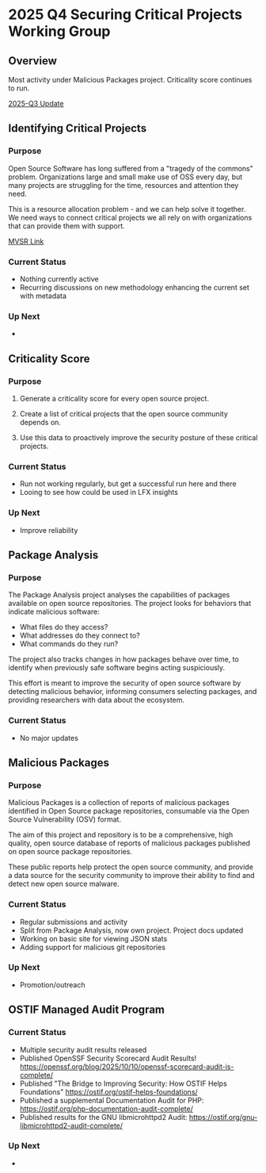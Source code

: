 # 2025 Q4 Securing Critical Projects Working Group

## Overview

Most activity under Malicious Packages project. Criticality score continues to run.

[2025-Q3 Update](2025-Q3-SCP-WG.md)

## Identifying Critical Projects

### Purpose

Open Source Software has long suffered from a "tragedy of the commons"
problem. Organizations large and small make use of OSS every day, but many
projects are struggling for the time, resources and attention they need.

This is a resource allocation problem - and we can help solve it together. We
need ways to connect critical projects we all rely on with organizations that
can provide them with support.

[MVSR Link](https://github.com/ossf/wg-securing-critical-projects/blob/main/MVSR.md)

### Current Status

- Nothing currently active
- Recurring discussions on new methodology enhancing the current set with metadata

### Up Next

- 

## Criticality Score

### Purpose

1. Generate a criticality score for every open source project.

1. Create a list of critical projects that the open source community depends
   on.

1. Use this data to proactively improve the security posture of these critical
   projects.

### Current Status

- Run not working regularly, but get a successful run here and there
- Looing to see how could be used in LFX insights

### Up Next

- Improve reliability

## Package Analysis

### Purpose

The Package Analysis project analyses the capabilities of packages available on
open source repositories. The project looks for behaviors that indicate
malicious software:

- What files do they access?
- What addresses do they connect to?
- What commands do they run?

The project also tracks changes in how packages behave over time, to identify
when previously safe software begins acting suspiciously.

This effort is meant to improve the security of open source software by
detecting malicious behavior, informing consumers selecting packages, and
providing researchers with data about the ecosystem.

### Current Status

- No major updates

## Malicious Packages

### Purpose

Malicious Packages is a collection of reports of malicious packages identified in
Open Source package repositories, consumable via the Open Source Vulnerability
(OSV) format.

The aim of this project and repository is to be a comprehensive, high quality, open source database of reports of malicious packages published on open source package repositories.

These public reports help protect the open source community, and provide a data source for the security community to improve their ability to find and detect new open source malware.

### Current Status

- Regular submissions and activity
- Split from Package Analysis, now own project. Project docs updated
- Working on basic site for viewing JSON stats
- Adding support for malicious git repositories

### Up Next

- Promotion/outreach

## OSTIF Managed Audit Program

### Current Status

- Multiple security audit results released
- Published OpenSSF Security Scorecard Audit Results! https://openssf.org/blog/2025/10/10/openssf-scorecard-audit-is-complete/
- Published "The Bridge to Improving Security: How OSTIF Helps Foundations" https://ostif.org/ostif-helps-foundations/
- Published a supplemental Documentation Audit for PHP: https://ostif.org/php-documentation-audit-complete/
- Published results for the GNU libmicrohttpd2 Audit: https://ostif.org/gnu-libmicrohttpd2-audit-complete/

### Up Next

- 
